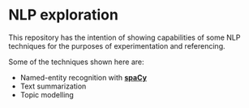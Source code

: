 # NLP exploration

This repository has the intention of showing capabilities of some NLP techniques
for the purposes of experimentation and referencing.

Some of the techniques shown here are:

* Named-entity recognition with [**spaCy**](https://spacy.io/)
* Text summarization
* Topic modelling

